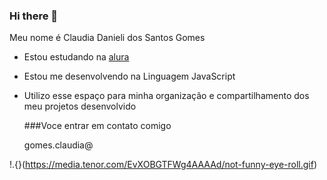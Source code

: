 ### Hi there 👋

Meu  nome é Claudia Danieli dos Santos Gomes

- Estou estudando na [alura](https://www.alura.com.br)
- Estou me desenvolvendo na Linguagem JavaScript
- Utilizo esse espaço para minha organização e compartilhamento dos meu projetos desenvolvido

  ###Voce entrar em contato comigo

  gomes.claudia@



!.{}(https://media.tenor.com/EvXOBGTFWg4AAAAd/not-funny-eye-roll.gif)
